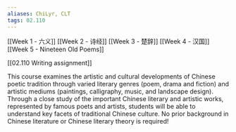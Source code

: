 ```yaml
---
aliases: ChiLyr, CLT
tags: 02.110
---
```


[[Week 1 - 六义]]
[[Week 2 - 诗经]]
[[Week 3 - 楚辞]]
[[Week 4 - 汉国]]
[[Week 5 - Nineteen Old Poems]]

[[02.110 Writing assignment]]

This course examines the artistic and cultural developments of Chinese poetic tradition through varied literary genres (poem, drama and fiction) and artistic mediums (paintings, calligraphy, music, and landscape design). Through a close study of the important Chinese literary and artistic works, represented by famous poets and artists, students will be able to understand key facets of traditional Chinese culture. No prior background in Chinese literature or Chinese literary theory is required!